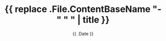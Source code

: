 ---
date: '{{ .Date }}'
draft: false
title: '{{ replace .File.ContentBaseName "-" " " | title }}'
type: blog
toc_hide: false
hide_summary: true
weight: 1
description: >
  k8s {{ .File.ContentBaseName }}
tags: ["kubernetes"]
categories: ["kubernetes"]
url: kubernetes/{{.File.ContentBaseName }}.html
---